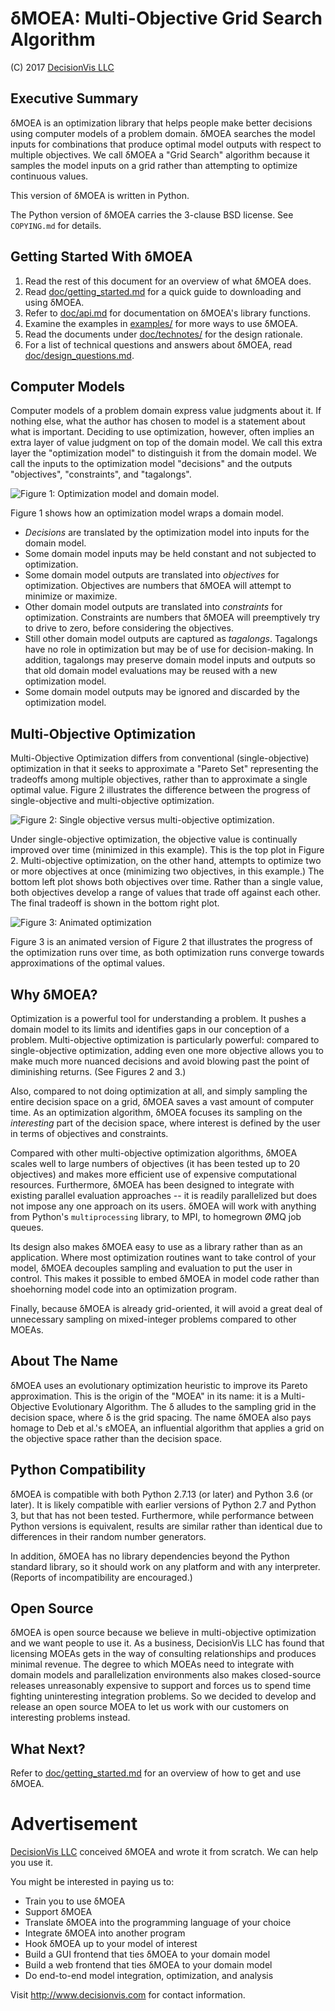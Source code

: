 # δMOEA: Multi-Objective Grid Search Algorithm

(C) 2017 [DecisionVis LLC](http://www.decisionvis.com)

## Executive Summary

δMOEA is an optimization library that helps people make
better decisions using computer models of a problem domain.
δMOEA searches the model inputs for combinations that
produce optimal model outputs with respect to multiple
objectives.  We call δMOEA a "Grid Search" algorithm
because it samples the model inputs on a grid rather than
attempting to optimize continuous values.

This version of δMOEA is written in Python.

The Python version of δMOEA carries the 3-clause BSD
license.  See `COPYING.md` for details.

## Getting Started With δMOEA

1. Read the rest of this document for an overview of what
δMOEA does.
2. Read [doc/getting_started.md](doc/getting_started.md)
for a quick guide to downloading and using δMOEA.
3. Refer to [doc/api.md](doc/api.md) for documentation
on δMOEA's library functions.
4. Examine the examples in [examples/](examples) for
more ways to use δMOEA.
5. Read the documents under
[doc/technotes/](doc/technotes) for the design rationale.
6. For a list of technical questions and answers about δMOEA, read
[doc/design_questions.md](doc/design_questions.md).

## Computer Models

Computer models of a problem domain express value judgments
about it.  If nothing else, what the author has chosen to
model is a statement about what is important.  Deciding to
use optimization, however, often implies an extra layer
of value judgment on top of the domain model.  We call
this extra layer the "optimization model" to distinguish
it from the domain model.  We call the inputs to
the optimization model "decisions" and the outputs
"objectives", "constraints", and "tagalongs".

![Figure 1: Optimization model and domain model.](doc/img/model.svg)

Figure 1 shows how an optimization model wraps a domain
model.

* _Decisions_ are translated by the optimization model into
inputs for the domain model.
* Some domain model inputs may be held constant and not
subjected to optimization.
* Some domain model outputs are translated into _objectives_
for optimization.  Objectives are numbers that δMOEA will
attempt to minimize or maximize.
* Other domain model outputs are translated into
_constraints_ for optimization.  Constraints are numbers
that δMOEA will preemptively try to drive to zero, before
considering the objectives.
* Still other domain model outputs are captured as
_tagalongs_.  Tagalongs have no role in optimization but may
be of use for decision-making.  In addition, tagalongs
may preserve domain model inputs and outputs so that
old domain model evaluations may be reused with a new
optimization model.
* Some domain model outputs may be ignored and discarded
by the optimization model.

## Multi-Objective Optimization

Multi-Objective Optimization differs from conventional
(single-objective) optimization in that it seeks to
approximate a "Pareto Set" representing the tradeoffs among
multiple objectives, rather than to approximate a single
optimal value.  Figure 2 illustrates the difference between
the progress of single-objective and multi-objective
optimization.

![Figure 2: Single objective versus multi-objective optimization.](doc/img/multiobjective.svg)

Under single-objective optimization, the objective value is
continually improved over time (minimized in this example).
This is the top plot in Figure 2.  Multi-objective
optimization, on the other hand, attempts to optimize two
or more objectives at once (minimizing two objectives,
in this example.)  The bottom left plot shows both
objectives over time.  Rather than a single value, both
objectives develop a range of values that trade off against
each other.  The final tradeoff is shown in the bottom
right plot.

![Figure 3: Animated optimization](doc/img/animated_optimization.gif)

Figure 3 is an animated version of Figure 2 that
illustrates the progress of the optimization runs
over time, as both optimization runs converge towards
approximations of the optimal values.

## Why δMOEA?

Optimization is a powerful tool for understanding
a problem.  It pushes a domain model to its limits
and identifies gaps in our conception of a problem.
Multi-objective optimization is particularly powerful:
compared to single-objective optimization, adding even
one more objective allows you to make much more nuanced
decisions and avoid blowing past the point of diminishing
returns.  (See Figures 2 and 3.)

Also, compared to not doing optimization at all, and
simply sampling the entire decision space on a grid, δMOEA
saves a vast amount of computer time.  As an optimization
algorithm, δMOEA focuses its sampling on the _interesting_
part of the decision space, where interest is defined by
the user in terms of objectives and constraints.

Compared with other multi-objective optimization
algorithms, δMOEA scales well to large numbers of
objectives (it has been tested up to 20 objectives)
and makes more efficient use of expensive computational
resources.  Furthermore, δMOEA has been designed to
integrate with existing parallel evaluation approaches --
it is readily parallelized but does not impose any one
approach on its users.  δMOEA will work with anything from
Python's `multiprocessing` library, to MPI, to homegrown
ØMQ job queues.

Its design also makes δMOEA easy to use as a library
rather than as an application.  Where most optimization
routines want to take control of your model, δMOEA
decouples sampling and evaluation to put the user
in control.  This makes it possible to embed δMOEA in
model code rather than shoehorning model code into an
optimization program.

Finally, because δMOEA is already grid-oriented, it will
avoid a great deal of unnecessary sampling on mixed-integer
problems compared to other MOEAs.

## About The Name

δMOEA uses an evolutionary optimization heuristic to
improve its Pareto approximation.  This is the origin
of the "MOEA" in its name: it is a Multi-Objective
Evolutionary Algorithm.  The δ alludes to the sampling
grid in the decision space, where δ is the grid spacing.
The name δMOEA also pays homage to Deb et al.'s εMOEA, an
influential algorithm that applies a grid on the objective
space rather than the decision space.

## Python Compatibility

δMOEA is compatible with both Python 2.7.13 (or later)
and Python 3.6 (or later).  It is likely compatible with
earlier versions of Python 2.7 and Python 3, but that has
not been tested.  Furthermore, while performance between
Python versions is equivalent, results are similar rather
than identical due to differences in their random number
generators.

In addition, δMOEA has no library dependencies beyond the
Python standard library, so it should work on any platform
and with any interpreter.  (Reports of incompatibility
are encouraged.)

## Open Source

δMOEA is open source because we believe in multi-objective
optimization and we want people to use it.  As a business,
DecisionVis LLC has found that licensing MOEAs gets in
the way of consulting relationships and produces minimal
revenue.  The degree to which MOEAs need to integrate
with domain models and parallelization environments also
makes closed-source releases unreasonably expensive to
support and forces us to spend time fighting uninteresting
integration problems.  So we decided to develop and release
an open source MOEA to let us work with our customers on
interesting problems instead.

## What Next?

Refer to [doc/getting_started.md](doc/getting_started.md)
for an overview of how to get and use δMOEA.

# Advertisement

[DecisionVis LLC](http://www.decisionvis.com) conceived
δMOEA and wrote it from scratch.  We can help you use it.

You might be interested in paying us to:

* Train you to use δMOEA
* Support δMOEA
* Translate δMOEA into the programming language of your choice
* Integrate δMOEA into another program
* Hook δMOEA up to your model of interest
* Build a GUI frontend that ties δMOEA to your domain model
* Build a web frontend that ties δMOEA to your domain model
* Do end-to-end model integration, optimization, and analysis

Visit http://www.decisionvis.com for contact information.

